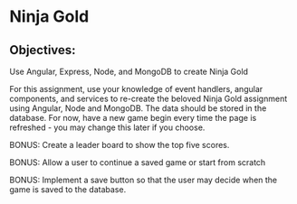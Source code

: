 # Ninja Gold

## Objectives:
Use Angular, Express, Node, and MongoDB to create Ninja Gold

For this assignment, use your knowledge of event handlers, angular components, and services to re-create the beloved Ninja Gold assignment using Angular, Node and MongoDB. The data should be stored in the database. For now, have a new game begin every time the page is refreshed - you may change this later if you choose.

BONUS: Create a leader board to show the top five scores.

BONUS: Allow a user to continue a saved game or start from scratch

BONUS: Implement a save button so that the user may decide when the game is saved to the database.

